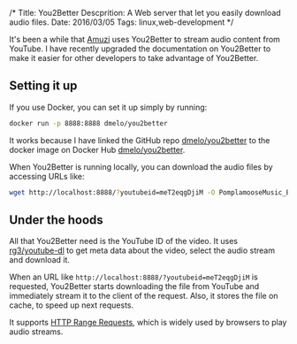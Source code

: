 /*
Title: You2Better
Descprition: A Web server that let you easily download audio files.
Date: 2016/03/05
Tags: linux,web-development
*/

It's been a while that [Amuzi](http://amuzi.me) uses You2Better to stream audio
content from YouTube. I have recently upgraded the documentation on You2Better
to make it easier for other developers to take advantage of You2Better.

Setting it up
-------------

If you use Docker, you can set it up simply by running:

```bash
docker run -p 8888:8888 dmelo/you2better
```

It works because I have linked the GitHub repo
[dmelo/you2better](https://github.com/dmelo/you2better) to the docker image
on Docker Hub [dmelo/you2better](https://hub.docker.com/r/dmelo/you2better/).

When You2Better is running locally, you can download the audio files by
accessing URLs like:

```bash
wget http://localhost:8888/?youtubeid=meT2eqgDjiM -O PomplamooseMusic_Beat_it.m4a
```

Under the hoods
---------------

All that You2Better need is the YouTube ID of the video. It uses
[rg3/youtube-dl](https://github.com/rg3/youtube-dl) to get meta data about the
video, select the audio stream and download it.

When an URL like `http://localhost:8888/?youtubeid=meT2eqgDjiM` is requested,
You2Better starts downloading the file from YouTube and immediately stream it
to the client of the request. Also, it stores the file on cache, to speed up
next requests.

It supports [HTTP Range Requests](https://tools.ietf.org/html/rfc7233), which
is widely used by browsers to play audio streams.

